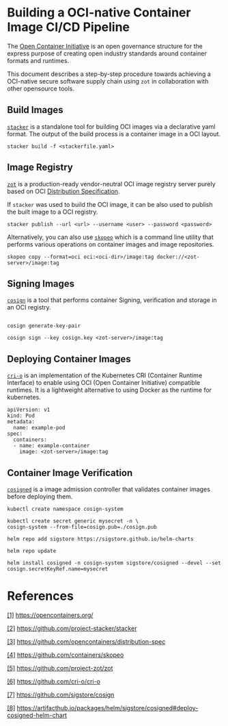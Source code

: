 # Building a OCI-native Container Image CI/CD Pipeline

The [Open Container Initiative](https://opencontainers.org/) is an open
governance structure for the express purpose of creating open industry
standards around container formats and runtimes.

This document describes a step-by-step procedure towards achieving a OCI-native
secure software supply chain using `zot` in collaboration with other opensource
tools.

## Build Images

[`stacker`](https://github.com/project-stacker/stacker) is a standalone tool
for building OCI images via a declarative yaml format. The output of the build
process is a container image in a OCI layout.

```stacker build -f <stackerfile.yaml>``` 

## Image Registry

[`zot`](https://github.com/project-zot/zot) is a production-ready
vendor-neutral OCI image registry server purely based on OCI [Distribution
Specification](https://github.com/opencontainers/distribution-spec).

If `stacker` was used to build the OCI image, it can be also used to publish
the built image to a OCI registry.

```stacker publish --url <url> --username <user> --password <password>```

Alternatively, you can also use
[`skopeo`](https://github.com/containers/skopeo) which is a command line
utility that performs various operations on container images and image
repositories.

```skopeo copy --format=oci oci:<oci-dir>/image:tag docker://<zot-server>/image:tag```

## Signing Images

[`cosign`](https://github.com/sigstore/cosign) is a tool that performs
container Signing, verification and storage in an OCI registry.

```

cosign generate-key-pair

cosign sign --key cosign.key <zot-server>/image:tag

```

## Deploying Container Images

[`cri-o`](https://github.com/cri-o/cri-o) is an implementation of the
Kubernetes CRI (Container Runtime Interface) to enable using OCI (Open
Container Initiative) compatible runtimes. It is a lightweight alternative to
using Docker as the runtime for kubernetes.

```
apiVersion: v1
kind: Pod
metadata:
  name: example-pod
spec:
  containers:
  - name: example-container
    image: <zot-server>/image:tag
```

## Container Image Verification

[`cosigned`](https://artifacthub.io/packages/helm/sigstore/cosigned#deploy-cosigned-helm-chart)
is a image admission controller that validates container images before
deploying them.

```
kubectl create namespace cosign-system

kubectl create secret generic mysecret -n \
cosign-system --from-file=cosign.pub=./cosign.pub

helm repo add sigstore https://sigstore.github.io/helm-charts

helm repo update

helm install cosigned -n cosign-system sigstore/cosigned --devel --set cosign.secretKeyRef.name=mysecret
```

# References

<a href="ref-1">[1]</a> https://opencontainers.org/

<a href="ref-2">[2]</a> https://github.com/project-stacker/stacker

<a href="ref-3">[3]</a> https://github.com/opencontainers/distribution-spec

<a href="ref-4">[4]</a> https://github.com/containers/skopeo

<a href="ref-5">[5]</a> https://github.com/project-zot/zot

<a href="ref-6">[6]</a> https://github.com/cri-o/cri-o

<a href="ref-7">[7]</a> https://github.com/sigstore/cosign

<a href="ref-8">[8]</a> https://artifacthub.io/packages/helm/sigstore/cosigned#deploy-cosigned-helm-chart
